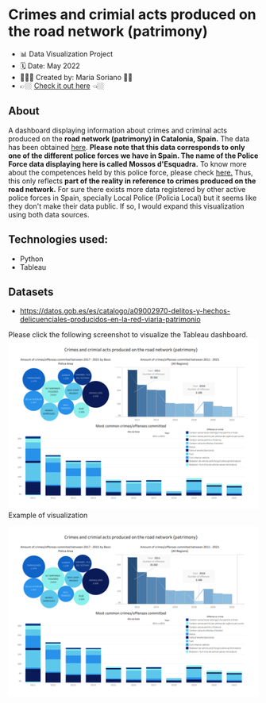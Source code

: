 
# Crimes and crimial acts produced on the road network (patrimony)
- 📊 Data Visualization Project
- 🗓 Date: May 2022
- 👩🏽‍💻 Created by: Maria Soriano 👋🏼
- 👉🏼  [Check it out here](https://public.tableau.com/views/Crimesandcirminalactsproducedontheroadnetworkpatirmony/Dashboard1?:language=es-ES&:display_count=n&:origin=viz_share_link) 👈🏼

## About
A dashboard displaying information about crimes and criminal acts produced on the **road network (patrimony) in Catalonia, Spain.** The data has been obtained [here](https://datos.gob.es/es/catalogo/a09002970-delitos-y-hechos-delicuenciales-producidos-en-la-red-viaria-patrimonio).
**Please note that this data corresponds to only one of the different police forces we have in Spain. The name of the Police Force data displaying here is called Mossos d'Esquadra.**
To know more about the competences held by this police force, please check [here.](https://mossos.gencat.cat/ca/els_mossos_desquadra/organitzacio/funcions/)
Thus, this only reflects **part of the reality in reference to crimes produced on the road network.** For sure there exists more data registered by other active police forces in Spain, specially Local Police (Policia Local) but it seems like they don't make their data public. If so, I would expand this visualization using both data sources.

## Technologies used:
* Python
* Tableau

## Datasets
- https://datos.gob.es/es/catalogo/a09002970-delitos-y-hechos-delicuenciales-producidos-en-la-red-viaria-patrimonio

Please click the following screenshot to visualize the Tableau dashboard.
![Screenshot](screenshot.png)
Example of visualization

[![Screenshot](screenshot.png)](https://public.tableau.com/views/Crimesandcirminalactsproducedontheroadnetworkpatirmony/Dashboard1?:language=es-ES&:display_count=n&:origin=viz_share_link)
